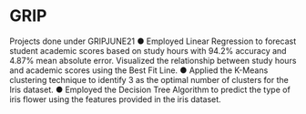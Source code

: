 # GRIP
Projects done under GRIPJUNE21 
●	Employed Linear Regression to forecast student academic scores based on study hours with 94.2% accuracy and 4.87% mean absolute error. Visualized the relationship between study hours and academic scores using the Best Fit Line.
●	Applied the K-Means clustering technique to identify 3 as the optimal number of clusters for the Iris dataset.
●	Employed the Decision Tree Algorithm to predict the type of iris flower using the features provided in the iris dataset. 

